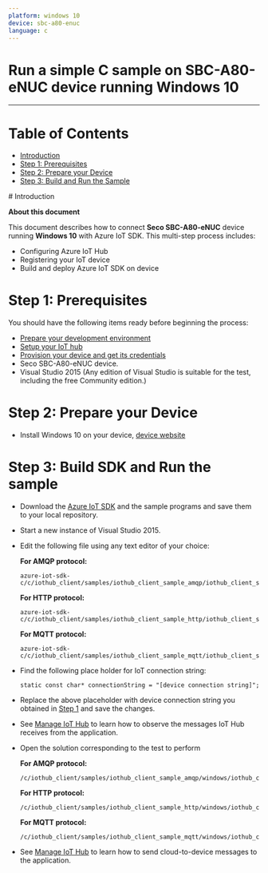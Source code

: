 ```yaml
---
platform: windows 10
device: sbc-a80-enuc
language: c
---
```


Run a simple C sample on SBC-A80-eNUC device running Windows 10
===
---

# Table of Contents

-   [Introduction](#Introduction)
-   [Step 1: Prerequisites](#Prerequisites)
-   [Step 2: Prepare your Device](#PrepareDevice)
-   [Step 3: Build and Run the Sample](#Build)

<a name="Introduction"/>
# Introduction

**About this document**

This document describes how to connect **Seco SBC-A80-eNUC** device running **Windows 10** with Azure IoT SDK. This multi-step process includes:
-   Configuring Azure IoT Hub
-   Registering your IoT device
-   Build and deploy Azure IoT SDK on device

<a name="Prerequisites"></a>
# Step 1: Prerequisites

You should have the following items ready before beginning the process:

-   [Prepare your development environment][setup-devbox-windows]
-   [Setup your IoT hub][lnk-setup-iot-hub]
-   [Provision your device and get its credentials][lnk-manage-iot-hub]
-   Seco SBC-A80-eNUC device.
-   Visual Studio 2015 (Any edition of Visual Studio is suitable for the test, including the free Community edition.)

<a name="PrepareDevice"></a>
# Step 2: Prepare your Device

-   Install Windows 10 on your device, [device website](http://www.seco.com/prods/it/category/single-board-computer/sbc-a80-enuc.html)

<a name="Build"></a>
# Step 3: Build SDK and Run the sample

-   Download the [Azure IoT SDK](https://github.com/Azure/azure-iot-sdk-c) and the sample programs and save them to your local repository.

-   Start a new instance of Visual Studio 2015.

-   Edit the following file using any text editor of your choice:
  
    **For AMQP protocol:**

        azure-iot-sdk-c/c/iothub_client/samples/iothub_client_sample_amqp/iothub_client_sample_amqp.c
  
    **For HTTP protocol:**

        azure-iot-sdk-c/c/iothub_client/samples/iothub_client_sample_http/iothub_client_sample_http.c
	
    **For MQTT protocol:**
		
        azure-iot-sdk-c/c/iothub_client/samples/iothub_client_sample_mqtt/iothub_client_sample_mqtt.c

-   Find the following place holder for IoT connection string:

        static const char* connectionString = "[device connection string]";

-   Replace the above placeholder with device connection string you obtained in [Step 1](#Prerequisites) and save the changes.

-   See [Manage IoT Hub][lnk-manage-iot-hub] to learn how to observe the messages IoT Hub receives from the application.

-   Open the solution corresponding to the test to perform

    **For AMQP protocol:**

        /c/iothub_client/samples/iothub_client_sample_amqp/windows/iothub_client_sample_amqp.sln
  
    **For HTTP protocol:**

        /c/iothub_client/samples/iothub_client_sample_http/windows/iothub_client_sample_http.sln
	
    **For MQTT protocol:**
		
        /c/iothub_client/samples/iothub_client_sample_mqtt/windows/iothub_client_sample_mqtt.sln

-   See [Manage IoT Hub][lnk-manage-iot-hub] to learn how to send cloud-to-device messages to the application.

[setup-devbox-windows]: https://github.com/Azure/azure-iot-sdk-c/blob/master/doc/devbox_setup.md
[lnk-setup-iot-hub]: ../setup_iothub.md
[lnk-manage-iot-hub]: ../manage_iot_hub.md
